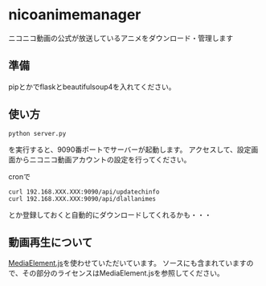 # nicoanimemanager
ニコニコ動画の公式が放送しているアニメをダウンロード・管理します

## 準備
pipとかでflaskとbeautifulsoup4を入れてください。

## 使い方
```
python server.py
```
を実行すると、9090番ポートでサーバーが起動します。
アクセスして、設定画面からニコニコ動画アカウントの設定を行ってください。

cronで
```
curl 192.168.XXX.XXX:9090/api/updatechinfo
curl 192.168.XXX.XXX:9090/api/dlallanimes
```
とか登録しておくと自動的にダウンロードしてくれるかも・・・

## 動画再生について
[MediaElement.js](http://mediaelementjs.com/)を使わせていただいています。
ソースにも含まれていますので、その部分のライセンスはMediaElement.jsを参照してください。